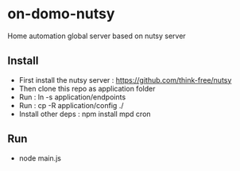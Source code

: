 on-domo-nutsy
=============

Home automation global server based on nutsy server

Install
-------

- First install the nutsy server : https://github.com/think-free/nutsy
- Then clone this repo as application folder
- Run : ln -s application/endpoints
- Run : cp -R application/config ./
- Install other deps : npm install mpd cron

Run
---

- node main.js


